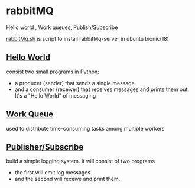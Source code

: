 # rabbitMQ
Hello world , Work queues, Publish/Subscribe

[rabbitMq.sh](https://github.com/deesirouss/rabbitMQ/blob/main/rabbitmq.sh)
is script to install rabbitMq-server in ubuntu bionic(18)

## [Hello World](https://github.com/deesirouss/rabbitMQ/tree/main/first-hello-world)
consist two small programs in Python;
- a producer (sender) that sends a single message
- and a consumer (receiver) that receives messages and prints them out. It's a "Hello World" of messaging

## [Work Queue](https://github.com/deesirouss/rabbitMQ/tree/main/second-Work-Queues)
used to distribute time-consuming tasks among multiple workers

## [Publisher/Subscribe](https://github.com/deesirouss/rabbitMQ/tree/main/third-publish-or-subscribe)
build a simple logging system.
It will consist of two programs
- the first will emit log messages
- and the second will receive and print them.
